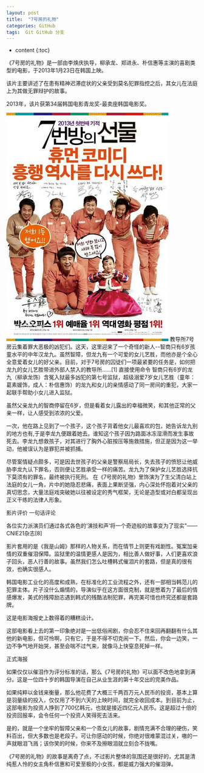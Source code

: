 ```yaml
---
layout: post
title:  "7号房的礼物"
categories: GitHub
tags:  Git GitHub 分支
---
```


* content
{:toc}

《7号房的礼物》是一部由李焕庆执导，柳承龙、郑进永、朴信惠等主演的喜剧类型的电影，于2013年1月23日在韩国上映。

该片主要讲述了在患有精神迟滞症状的父亲受到莫名犯罪指控之后，其女儿在法庭上为其做无罪辩护的故事。

2013年，该片获第34届韩国电影青龙奖-最卖座韩国电影奖。

![image](https://github.com/double-digit/double-digit.github.io/raw/master/5.jpg)
教导所7号房云集着罪大恶极的凶犯们。这天，这里迎来了一个奇怪的新人--智商只有6岁孩童水平的中年汉龙九。虽然智障，但龙九有一个可爱的女儿艺胜，而他亦是个全心全意爱着女儿的好父亲。目前，对于7号房的囚徒们一项最紧要的任务是，如何把龙九的女儿艺胜带进外部人禁入的教导所……[1]
直接使用命令
智商只有6岁的龙九（柳承龙饰）含冤入狱最多凶犯的第七号监狱，超级溺爱7岁女儿艺胜（童年：葛素媛饰，成人：朴信惠饰）的龙九和女儿的亲情感动了同一房间的重犯，大家一起联手帮助小女儿进入监狱。

虽然父亲龙九的智商停留在6岁，但是看着女儿露出的幸福微笑，和其他正常的父亲一样，让人感受到浓浓的父爱。

一次，他在路上见到了一个孩子，这个孩子背着他女儿最喜欢的包，她告诉龙九别的地方也有,于是李龙九便跟着她去。谁知这个孩子因为路面冰冻湿滑而发生事故死去。李龙九想救孩子，对其进行了胸外心脏按压等施救措施，但正是因为这一举动，他被误认为是罪犯并被抓捕。

尽管案情疑点颇多，可是因去世孩子的父亲是警察局局长，失去孩子的愤怒让他威胁李龙九认下罪名，否则便让艺胜承受一样的痛苦。龙九为了保护女儿艺胜选择抗下莫须有的罪名，最终被执行死刑。
在《7号房的礼物》里饰演为了生父清白站上法庭的女儿一角，片中的她隐忍悲痛，表面上果断坚强，内心深处怀抱着对父亲的真切思念，大量法庭戏突破她以往被设定的秀气框架，无论是造型或对白都呈现出正义干练的法律人形象。

影片评价
一句话评论

各位实力派演员们通过各式各色的‘演技和声’将一个奇迹般的故事变为了现实"——CNIE21杂志[8] 


影片套用的是《我是山姆》那样的人物关系，而在情节上则更有戏剧性。冤案加亲情的双重催泪保障。监狱里的温情更感人是因为，相比善人做好事，人们更喜欢浪子回头，恶人行善的故事。虽然我们怎么吐槽韩式催泪片的套路，但是真的很有效，也确实很感人。

韩国电影工业化的高度和成熟，在标准化的工业流程之外，还有一部相当韩范儿的犯罪主体。片子没什么煽情的，导演似乎在这方面很克制，就是憋着为了最后的情感爆发，美式的残障励志遇到韩式的残酷法制犯罪，再完美可惜也终究还都是套路牌。

这是电影海报史上数得着的糟糕设计。

这部电影看上去的第一印象绝对是一出低俗闹剧，你会忍不住来回再翻翻有什么其他的新电影，但可怜啊，只有它，于是不得不切克闹一下。然后，你会一边笑，一边不争气地开始哭，甚至会喘不过气来，就像马上快窒息死掉一样。

正式海报

如果仅仅以催泪作为评分标准的话，那么《7号房的礼物》可以面不改色地拿到满分。这是一位四十岁的韩国导演在自己从业生涯的第十年交出的完美作品。 

如果纯粹以金钱来衡量，那么他花费了大概三千两百万元人民币的投资，基本上算是羽量级的投入，仅仅用了不到六天的上映时间，就完全收回成本。到目前为止，这部电影为投资人挣到了700亿韩元，也就是接近四亿元人民币。这是超过十倍的投资回报率，会令任何一个投资人笑得死去活来。

是的，就是一个坐牢的智障父亲和一个乖女儿的故事，剧情充满不合理的硬伤，笑料百出，但大多数也是老段子。可让你感动的时候，你绝对很难蒙混过关，嗷的一声就眼泪飞溅；该你笑的时候，你来不及擦眼泪就立刻合不拢嘴。

《7号房的礼物》的故事是离奇了点，不过影片整体的氛围还是很好的，尤其是清纯惹人怜的女主角朴信惠和可爱至极的小女孩，都是威力强大的催泪弹。

